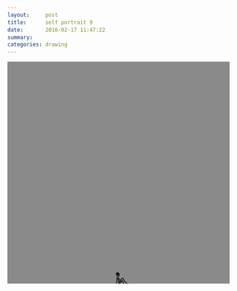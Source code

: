 ```yaml
---
layout:     post
title:      self portrait 9
date:       2016-02-17 11:47:22
summary:    
categories: drawing
---
```

![self portrait 9](/images/diary/self-portrait-9.png "...")
